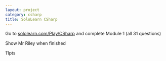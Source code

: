 ```yaml
---
layout: project
category: csharp
title: SoloLearn CSharp
---
```


Go to [sololearn.com/Play/CSharp](https://www.sololearn.com/Play/CSharp) and complete Module 1 (all 31 questions)

Show Mr Riley when finished

11pts
